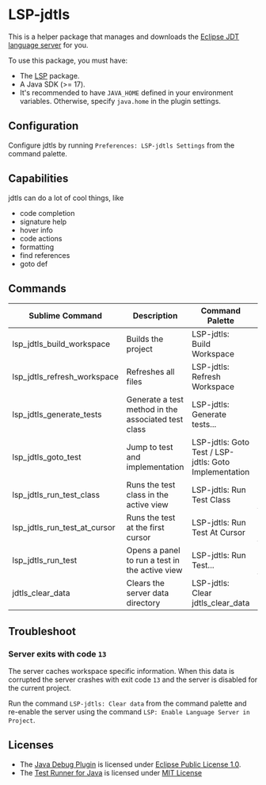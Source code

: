 # LSP-jdtls

This is a helper package that manages and downloads the [Eclipse JDT language server](https://projects.eclipse.org/projects/eclipse.jdt.ls) for you.

To use this package, you must have:

- The [LSP](https://packagecontrol.io/packages/LSP) package.
- A Java SDK (>= 17).
- It's recommended to have `JAVA_HOME` defined in your environment variables. Otherwise, specify `java.home` in the plugin settings.


## Configuration

Configure jdtls by running `Preferences: LSP-jdtls Settings` from the command palette.

## Capabilities

jdtls can do a lot of cool things, like

- code completion
- signature help
- hover info
- code actions
- formatting
- find references
- goto def

## Commands

| Sublime Command               | Description                                           | Command Palette                                       | Note       |
|-------------------------------|-------------------------------------------------------|-------------------------------------------------------|------------|
| lsp_jdtls_build_workspace     | Builds the project                                    | LSP-jdtls: Build Workspace                            | |
| lsp_jdtls_refresh_workspace   | Refreshes all files                                   | LSP-jdtls: Refresh Workspace                          | |
| lsp_jdtls_generate_tests      | Generate a test method in the associated test class   | LSP-jdtls: Generate tests...                          | |
| lsp_jdtls_goto_test           | Jump to test and implementation                       | LSP-jdtls: Goto Test / LSP-jdtls: Goto Implementation | |
| lsp_jdtls_run_test_class      | Runs the test class in the active view                | LSP-jdtls: Run Test Class                             | _(experimental)_ Requires [Debugger](https://github.com/daveleroy/sublime_debugger)|
| lsp_jdtls_run_test_at_cursor  | Runs the test at the first cursor                     | LSP-jdtls: Run Test At Cursor                         | _(experimental)_ Requires [Debugger](https://github.com/daveleroy/sublime_debugger)|
| lsp_jdtls_run_test            | Opens a panel to run a test in the active view        | LSP-jdtls: Run Test...                                | _(experimental)_ Requires [Debugger](https://github.com/daveleroy/sublime_debugger)|
| jdtls_clear_data              | Clears the server data directory                      | LSP-jdtls: Clear jdtls_clear_data                     | |

## Troubleshoot

### Server exits with code `13`
The server caches workspace specific information. When this data is corrupted the server crashes with exit code `13` and the server is disabled for the current project.

Run the command `LSP-jdtls: Clear data` from the command palette and re-enable the server using the command `LSP: Enable Language Server in Project`.

## Licenses

- The [Java Debug Plugin](https://github.com/microsoft/java-debug) is licensed under [Eclipse Public License 1.0](https://github.com/Microsoft/java-debug/blob/master/LICENSE.txt).
- The [Test Runner for Java](https://github.com/microsoft/vscode-java-test) is licensed under [MIT License](https://github.com/microsoft/vscode-java-test/blob/main/LICENSE.txt)

